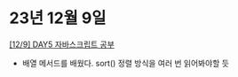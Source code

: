 # 23년 12월 9일

[[12/9] DAY5 자바스크립트 공부](https://studysmart.tistory.com/113)

- 배열 메서드를 배웠다. sort() 정렬 방식을 여러 번 읽어봐야할 듯